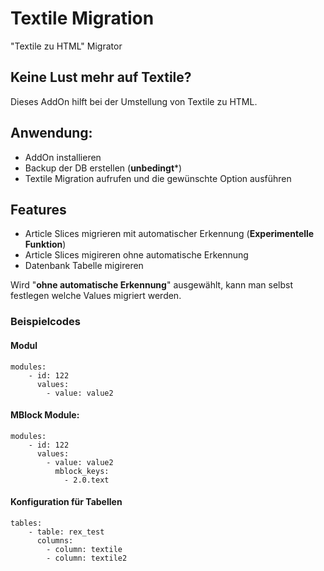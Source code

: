 # Textile Migration 

"Textile zu HTML" Migrator

## Keine Lust mehr auf Textile?

Dieses AddOn hilft bei der Umstellung von Textile zu HTML. 

## Anwendung: 

- AddOn installieren
- Backup der DB erstellen (**unbedingt***) 
- Textile Migration aufrufen und die gewünschte Option ausführen

## Features

- Article Slices migrieren mit automatischer Erkennung (**Experimentelle Funktion**)
- Article Slices migireren ohne automatische Erkennung
- Datenbank Tabelle migireren 

Wird "**ohne automatische Erkennung**" ausgewählt, kann man selbst festlegen welche Values migriert werden. 

### Beispielcodes

#### Modul
```
modules:
    - id: 122
      values:
        - value: value2
```        

#### MBlock Module:

```
modules:
    - id: 122
      values: 
        - value: value2
          mblock_keys: 
            - 2.0.text
```


#### Konfiguration für Tabellen

```
tables:
    - table: rex_test
      columns:
        - column: textile
        - column: textile2
